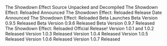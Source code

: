 The Showdown Effect Source Unpacked and Decompiled
The Showdown Effect: Reloaded Announced
The Showdown Effect: Reloaded Release Date Announced
The Showdown Effect: Reloaded Beta Launches
Beta Version 0.9.5 Released
Beta Version 0.9.6 Released
Beta Version 0.9.7 Released
The Showdown Effect: Reloaded Official Release!
Version 1.0.1 and 1.0.2 Released
Version 1.0.3 Released
Version 1.0.4 Released
Version 1.0.5 Released
Version 1.0.6 Released
Version 1.0.7 Released
